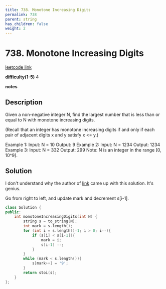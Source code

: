 ```yaml
---
title: 738. Monotone Increasing Digits
permalink: 738
parent: string
has_children: false
weight: 2
---
```

# 738. Monotone Increasing Digits
[leetcode link](https://leetcode.com/problems/monotone-increasing-digits/)

**difficulty(1-5)** 
4

**notes**   


## Description
Given a non-negative integer N, find the largest number that is less than or equal to N with monotone increasing digits.

(Recall that an integer has monotone increasing digits if and only if each pair of adjacent digits x and y satisfy x <= y.)

Example 1:
Input: N = 10
Output: 9
Example 2:
Input: N = 1234
Output: 1234
Example 3:
Input: N = 332
Output: 299
Note: N is an integer in the range [0, 10^9].

## Solution
I don't understand why the author of [link](https://leetcode.com/problems/monotone-increasing-digits/discuss/109811/Simple-and-very-short-C%2B%2B-solution) came up with this solution. It's genius.

Go from right to left, and update mark and decrement s[i-1].

```c++
class Solution {
public:
    int monotoneIncreasingDigits(int N) {
        string s = to_string(N);
        int mark = s.length();
        for (int i = s.length()-1; i > 0; i--){
            if (s[i] < s[i-1]){
                mark = i;
                s[i-1] --;
            }
        }
        while (mark < s.length()){
            s[mark++] = '9';
        }
        return stoi(s);
    }
};
```

<!-- 
Default label
{: .label }

Blue label
{: .label .label-blue }

Stable
{: .label .label-green }

New release
{: .label .label-purple }

Coming soon
{: .label .label-yellow }

Deprecated
{: .label .label-red } -->
